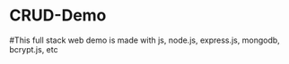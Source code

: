 # CRUD-Demo
#This full stack web demo is made with js, node.js, express.js, mongodb, bcrypt.js, etc
